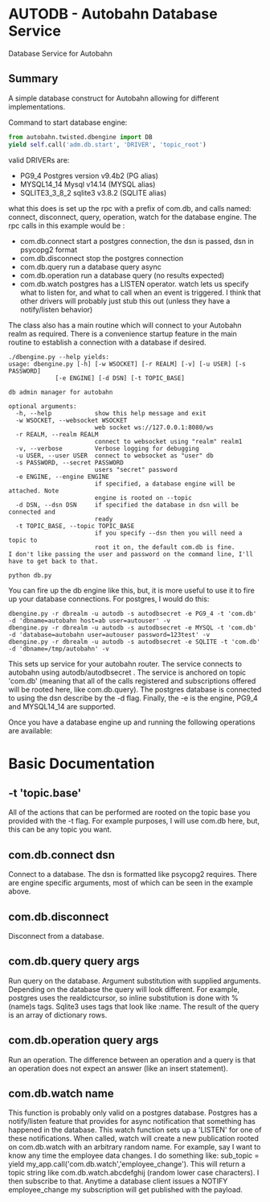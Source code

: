 # AUTODB - Autobahn Database Service

Database Service for Autobahn

## Summary

A simple database construct for Autobahn allowing for different implementations.

Command to start database engine:

```python
from autobahn.twisted.dbengine import DB
yield self.call('adm.db.start', 'DRIVER', 'topic_root')
```

valid DRIVERs are:
* PG9\_4	Postgres version v9.4b2 (PG alias)
* MYSQL14\_14	Mysql v14.14 (MYSQL alias)
* SQLITE3\_3\_8\_2	sqlite3 v3.8.2 (SQLITE alias)

what this does is set up the rpc with a prefix of com.db, and calls named:
connect, disconnect, query, operation, watch for the database engine.
The rpc calls in this example would be :

* com.db.connect    start a postgres connection, the dsn is passed, dsn in psycopg2 format
* com.db.disconnect stop the postgres connection
* com.db.query      run a database query async
* com.db.operation  run a database query (no results expected)
* com.db.watch      postgres has a LISTEN operator.  watch lets us specify what to listen for, and what to call when an event is triggered. I think that other drivers will probably just stub this out (unless they have a notify/listen behavior)

The class also has a main routine which will connect to your Autobahn realm as required.  There is a convenience startup feature in the main routine to establish a connection with a database if desired.

```
./dbengine.py --help yields:
usage: dbengine.py [-h] [-w WSOCKET] [-r REALM] [-v] [-u USER] [-s PASSWORD]
             [-e ENGINE] [-d DSN] [-t TOPIC_BASE]

db admin manager for autobahn

optional arguments:
  -h, --help            show this help message and exit
  -w WSOCKET, --websocket WSOCKET
                        web socket ws://127.0.0.1:8080/ws
  -r REALM, --realm REALM
                        connect to websocket using "realm" realm1
  -v, --verbose         Verbose logging for debugging
  -u USER, --user USER  connect to websocket as "user" db
  -s PASSWORD, --secret PASSWORD
                        users "secret" password
  -e ENGINE, --engine ENGINE
                        if specified, a database engine will be attached. Note
                        engine is rooted on --topic
  -d DSN, --dsn DSN     if specified the database in dsn will be connected and
                        ready
  -t TOPIC_BASE, --topic TOPIC_BASE
                        if you specify --dsn then you will need a topic to
                        root it on, the default com.db is fine.
I don't like passing the user and password on the command line, I'll have to get back to that.
```

```sh
python db.py
```

You can fire up the db engine like this, but, it is more useful to use it to fire up your database connections.  For postgres, I would do this:

```
dbengine.py -r dbrealm -u autodb -s autodbsecret -e PG9_4 -t 'com.db' -d 'dbname=autobahn host=ab user=autouser' -v
dbengine.py -r dbrealm -u autodb -s autodbsecret -e MYSQL -t 'com.db' -d 'database=autobahn user=autouser password=123test' -v
dbengine.py -r dbrealm -u autodb -s autodbsecret -e SQLITE -t 'com.db' -d 'dbname=/tmp/autobahn' -v
```

This sets up service for your autobahn router.  The service connects to autobahn using autodb/autodbsecret .  The service is anchored on topic 'com.db' (meaning that all of the calls registered and subscriptions offered will be rooted here, like com.db.query). The postgres database is connected to using the dsn describe by the -d flag. Finally, the -e is the engine, PG9\_4 and MYSQL14\_14 are supported.

Once you have a database engine up and running the following operations are available:

# Basic Documentation

## -t 'topic.base'

All of the actions that can be performed are rooted on the topic base you provided with the -t flag. For example purposes, I will use com.db here, but, this can be any topic you want.

## com.db.connect dsn

Connect to a database.  The dsn is formatted like psycopg2 requires.  There are engine specific arguments, most of which can be seen in the example above.

## com.db.disconnect

Disconnect from a database.

## com.db.query query args

Run query on the database.  Argument substitution with supplied arguments.  Depending on the database the query will look different.  For example, postgres uses the realdictcursor, so inline substitution is done with %(name)s tags. Sqlite3 uses tags that look like :name. The result of the query is an array of dictionary rows.

## com.db.operation query args

Run an operation.  The difference between an operation and a query is that an operation does not expect an answer (like an insert statement).

## com.db.watch name

This function is probably only valid on a postgres database.  Postgres has a notify/listen feature that provides for async notification that something has happened in the database.  This watch function sets up a 'LISTEN' for one of these notifications.  When called, watch will create a new publication rooted on com.db.watch with an arbitrary random name. For example, say I want to know any time the employee data changes.  I do something like: sub\_topic = yield my\_app.call('com.db.watch','employee\_change').  This will return a topic string like com.db.watch.abcdefghij (random lower case characters).  I then subscribe to that.  Anytime a database client issues a NOTIFY employee\_change my subscription will get published with the payload.


